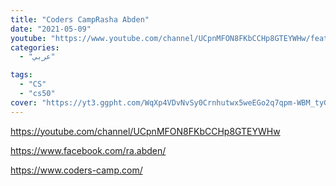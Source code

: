 ```yaml
---
title: "Coders CampRasha Abden"
date: "2021-05-09"
youtube: "https://www.youtube.com/channel/UCpnMFON8FKbCCHp8GTEYWHw/featured"
categories:
  - "عربي"

tags:
  - "CS"
  - "cs50"
cover: "https://yt3.ggpht.com/WqXp4VDvNvSy0Crnhutwx5weEGo2q7qpm-WBM_tyGFiFyeTE7nkhYITI8MqaCY3urugIHnWUow=s88-c-k-c0x00ffffff-no-rj"
---
```


https://youtube.com/channel/UCpnMFON8FKbCCHp8GTEYWHw

https://www.facebook.com/ra.abden/

https://www.coders-camp.com/
